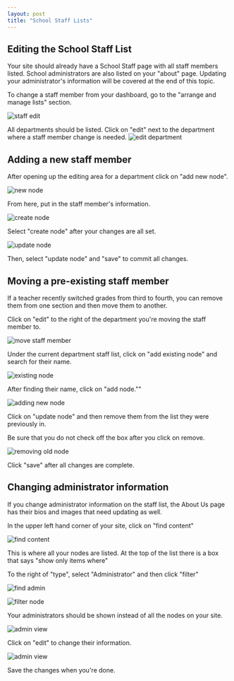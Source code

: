 ```yaml
---
layout: post
title: "School Staff Lists"
---
```


## Editing the School Staff List

Your site should already have a School Staff page with all staff members listed. School administrators are also listed on your "about" page. Updating your administrator's information will be covered at the end of this topic. 

To change a staff member from your dashboard, go to the "arrange and manage lists" section. 

![staff edit](/schoolsites-help/images/staff/our-staff-edit.png)

All departments should be listed. Click on "edit" next to the department where a staff member change is needed. 
![edit department](/schoolsites-help/images/staff/edit-department.png)

## Adding a new staff member

After opening up the editing area for a department click on "add new node".

![new node](/schoolsites-help/images/staff/new-staff-node.png)

From here, put in the staff member's information. 

![create node](/schoolsites-help/images/staff/create-node.png)

Select "create node" after your changes are all set. 

![update node](/schoolsites-help/images/staff/update-node.png)

Then, select "update node" and "save" to commit all changes. 

## Moving a pre-existing staff member

If a teacher recently switched grades from third to fourth, you can remove them from one section and then move them to another.

Click on "edit" to the right of the department you're moving the staff member to. 

![move staff member](/schoolsites-help/images/staff/move-grade.png)

Under the current department staff list, click on "add existing node" and search for their name. 

![existing node](/schoolsites-help/images/staff/existing-staff-node.png)

After finding their name, click on "add node.""

![adding new node](/schoolsites-help/images/staff/move-staff.png)

Click on "update node" and then remove them from the list they were previously in.

Be sure that you do not check off the box after you click on remove.

![removing old node](/schoolsites-help/images/staff/old-staff.png)

Click "save" after all changes are complete.

## Changing administrator information

If you change administrator information on the staff list, the About Us page has their bios and images that need updating as well. 

In the upper left hand corner of your site, click on "find content"

![find content](/schoolsites-help/images/staff/find-content.png)

This is where all your nodes are listed. At the top of the list there is a box that says "show only items where"

To the right of "type", select "Administrator" and then click "filter"

![find admin](/schoolsites-help/images/staff/find-admin.png)

![filter node](/schoolsites-help/images/staff/filter-node.png)

Your administrators should be shown instead of all the nodes on your site.

![admin view](/schoolsites-help/images/staff/admin-only-view.png)

Click on "edit" to change their information. 

![admin view](/schoolsites-help/images/staff/edit-admin.png)

Save the changes when you're done.